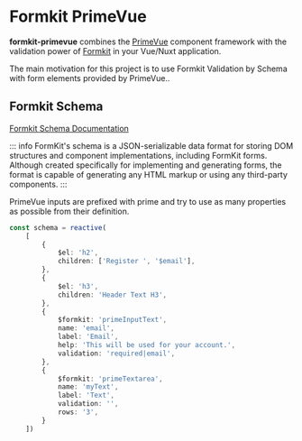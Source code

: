 # Formkit PrimeVue

**formkit-primevue** combines the [PrimeVue](https://www.primefaces.org/primevue) component framework with the validation power of [Formkit](https://formkit.com/) in your Vue/Nuxt application.

The main motivation for this project is to use Formkit Validation by Schema with form elements provided by PrimeVue..  


## Formkit Schema

[Formkit Schema Documentation](https://formkit.com/essentials/schema)

::: info
FormKit's schema is a JSON-serializable data format for storing DOM structures and component implementations, including FormKit forms. Although created specifically for implementing and generating forms, the format is capable of generating any HTML markup or using any third-party components.
:::

PrimeVue inputs are prefixed with prime and try to use as many properties as possible from their definition.

```ts
const schema = reactive(
    [
        {
            $el: 'h2',
            children: ['Register ', '$email'],
        },
        {
            $el: 'h3',
            children: 'Header Text H3',
        },
        {
            $formkit: 'primeInputText',
            name: 'email',
            label: 'Email',
            help: 'This will be used for your account.',
            validation: 'required|email',
        },
        {
            $formkit: 'primeTextarea',
            name: 'myText',
            label: 'Text',
            validation: '',
            rows: '3',
        }
    ])
```

